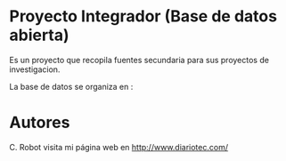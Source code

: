 # Proyecto Integrador (Base de datos abierta)

Es un proyecto que recopila fuentes secundaria para sus proyectos de investigacion.

La base de datos se organiza en :

# Autores

C. Robot visita mi página web en http://www.diariotec.com/
